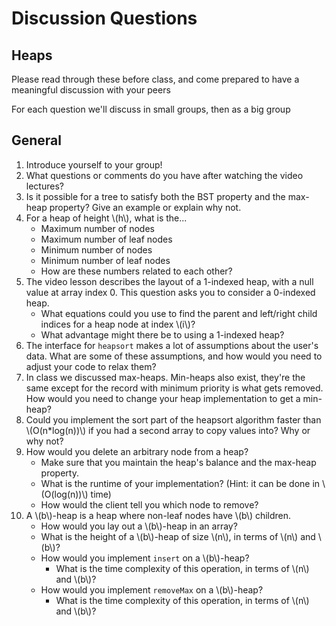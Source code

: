 # Discussion Questions

## Heaps

Please read through these before class, and come prepared to have a meaningful discussion with your peers

For each question we'll discuss in small groups, then as a big group

## General

1. Introduce yourself to your group!
1. What questions or comments do you have after watching the video lectures?
1. Is it possible for a tree to satisfy both the BST property and the max-heap property? Give an example or explain why not.
1. For a heap of height \\(h\\), what is the...
    - Maximum number of nodes
    - Maximum number of leaf nodes
    - Minimum number of nodes
    - Minimum number of leaf nodes
    - How are these numbers related to each other?
1. The video lesson describes the layout of a 1-indexed heap, with a null value at array index 0. This question asks you to consider a 0-indexed heap.
    - What equations could you use to find the parent and left/right child indices for a heap node at index \\(i\\)?
    - What advantage might there be to using a 1-indexed heap?
1. The interface for `heapsort` makes a lot of assumptions about the user's data. What are some of these assumptions, and how would you need to adjust your code to relax them?
1. In class we discussed max-heaps. Min-heaps also exist, they're the same except for the record with minimum priority is what gets removed. How would you need to change your heap implementation to get a min-heap?
1. Could you implement the sort part of the heapsort algorithm faster than \\(O(n*log(n))\\) if you had a second array to copy values into? Why or why not?
1. How would you delete an arbitrary node from a heap?
    - Make sure that you maintain the heap's balance and the max-heap property.
    - What is the runtime of your implementation? (Hint: it can be done in \\(O(log(n))\\) time)
    - How would the client tell you which node to remove?
1. A \\(b\\)-heap is a heap where non-leaf nodes have \\(b\\) children.
    - How would you lay out a \\(b\\)-heap in an array?
    - What is the height of a \\(b\\)-heap of size \\(n\\), in terms of \\(n\\) and \\(b\\)?
    - How would you implement `insert` on a \\(b\\)-heap?
        - What is the time complexity of this operation, in terms of \\(n\\) and \\(b\\)?
    - How would you implement `removeMax` on a \\(b\\)-heap?
        - What is the time complexity of this operation, in terms of \\(n\\) and \\(b\\)?